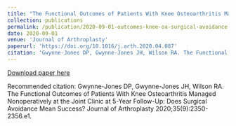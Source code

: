 ```yaml
---
title: "The Functional Outcomes of Patients With Knee Osteoarthritis Managed Nonoperatively at the Joint Clinic at 5-Year Follow-Up: Does Surgical Avoidance Mean Success?"
collection: publications
permalink: /publication/2020-09-01-outcomes-knee-oa-surgical-avoidance
date: 2020-09-01
venue: 'Journal of Arthroplasty'
paperurl: 'https://doi.org/10.1016/j.arth.2020.04.087'
citation: 'Gwynne-Jones DP, Gwynne-Jones JH, Wilson RA. The Functional Outcomes of Patients With Knee Osteoarthritis Managed Nonoperatively at the Joint Clinic at 5-Year Follow-Up: Does Surgical Avoidance Mean Success? Journal of Arthroplasty 2020;35(9):2350-2356.e1.'
---
```


<a href='https://doi.org/10.1016/j.arth.2020.04.087'>Download paper here</a>

Recommended citation: Gwynne-Jones DP, Gwynne-Jones JH, Wilson RA. The Functional Outcomes of Patients With Knee Osteoarthritis Managed Nonoperatively at the Joint Clinic at 5-Year Follow-Up: Does Surgical Avoidance Mean Success? Journal of Arthroplasty 2020;35(9):2350-2356.e1.